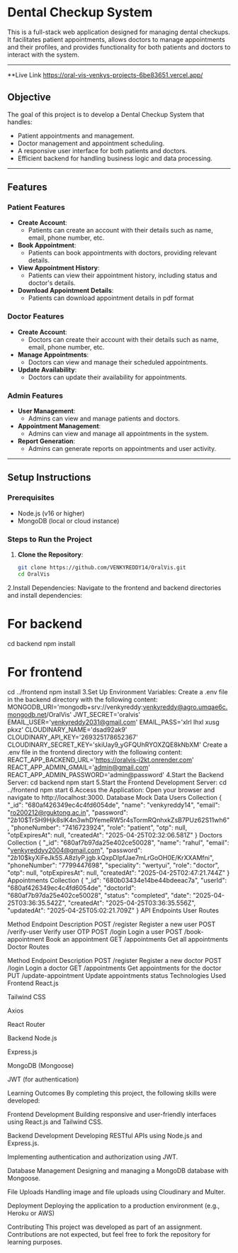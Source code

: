 # Dental Checkup System

This is a full-stack web application designed for managing dental checkups. It facilitates patient appointments, allows doctors to manage appointments and their profiles, and provides functionality for both patients and doctors to interact with the system.

---
**Live Link https://oral-vis-venkys-projects-6be83651.vercel.app/

## **Objective**

The goal of this project is to develop a Dental Checkup System that handles:

- Patient appointments and management.
- Doctor management and appointment scheduling.
- A responsive user interface for both patients and doctors.
- Efficient backend for handling business logic and data processing.

---

## **Features**

### **Patient Features**

- **Create Account**:
  - Patients can create an account with their details such as name, email, phone number, etc.
- **Book Appointment**:
  - Patients can book appointments with doctors, providing relevant details.
- **View Appointment History**:
  - Patients can view their appointment history, including status and doctor's details.
- **Download Appointment Details**:
   - Patients can download appointment details in pdf format

### **Doctor Features**

- **Create Account**:
  - Doctors can create their account with their details such as name, email, phone number, etc.
- **Manage Appointments**:
  - Doctors can view and manage their scheduled appointments.
- **Update Availability**:
  - Doctors can update their availability for appointments.

### **Admin Features**

- **User Management**:
  - Admins can view and manage patients and doctors.
- **Appointment Management**:
  - Admins can view and manage all appointments in the system.
- **Report Generation**:
  - Admins can generate reports on appointments and user activity.

---

## **Setup Instructions**

### **Prerequisites**

- Node.js (v16 or higher)
- MongoDB (local or cloud instance)

### **Steps to Run the Project**

1. **Clone the Repository**:
   ```bash
   git clone https://github.com/VENKYREDDY14/OralVis.git
   cd OralVis
2.Install Dependencies: Navigate to the frontend and backend directories and install dependencies:
  # For backend
cd backend
npm install

# For frontend
cd ../frontend
npm install
3.Set Up Environment Variables: Create a .env file in the backend directory with the following content:
MONGODB_URI='mongodb+srv://venkyreddy:venkyreddy@agro.umqae6c.mongodb.net/OralVis'
JWT_SECRET='oralvis'
EMAIL_USER='venkyreddy2031@gmail.com'
EMAIL_PASS='xlrl lhxl xusg pkxz'
CLOUDINARY_NAME='dsad92ak9'
CLOUDINARY_API_KEY='269325178652367'
CLOUDINARY_SECRET_KEY='skiUay9_yGFQUhRYOXZQE8kNbXM'
Create a .env file in the frontend directory with the following content:
REACT_APP_BACKEND_URL='https://oralvis-i2kt.onrender.com'
REACT_APP_ADMIN_GMAIL='admin@gmail.com'
REACT_APP_ADMIN_PASSWORD='admin@password'
4.Start the Backend Server:
cd backend
npm start
5.Start the Frontend Development Server:
cd ../frontend
npm start
6.Access the Application:
Open your browser and navigate to http://localhost:3000.
Database Mock Data
Users Collection
{
  "_id": "680af426349ec4c4fd6054de",
  "name": "venkyreddy14",
  "email": "ro200212@rguktong.ac.in",
  "password": "$2b$10$TrSH9Hjk8slK4n3whDYemeRW5r4sTormRQnhxkZsB7PUz62S11wh6",
  "phoneNumber": "7416723924",
  "role": "patient",
  "otp": null,
  "otpExpiresAt": null,
  "createdAt": "2025-04-25T02:32:06.581Z"
}
Doctors Collection
{
  "_id": "680af7b97da25e402ce50028",
  "name": "rahul",
  "email": "venkyreddyy2004@gmail.com",
  "password": "$2b$10$kyXiFeJk5S.A8zIyP.jgb.kQxpDIpfJae7mLrGoOH0E/KrXXAMfni",
  "phoneNumber": "7799447698",
  "speciality": "wertyui",
  "role": "doctor",
  "otp": null,
  "otpExpiresAt": null,
  "createdAt": "2025-04-25T02:47:21.744Z"
}
Appointments Collection
{
  "_id": "680b03434e14be44bdeeac7a",
  "userId": "680af426349ec4c4fd6054de",
  "doctorId": "680af7b97da25e402ce50028",
  "status": "completed",
  "date": "2025-04-25T03:36:35.542Z",
  "createdAt": "2025-04-25T03:36:35.556Z",
  "updatedAt": "2025-04-25T05:02:21.709Z"
}
API Endpoints
User Routes

Method	Endpoint	Description
POST	/register	Register a new user
POST	/verify-user	Verify user OTP
POST	/login	Login a user
POST	/book-appointment	Book an appointment
GET	/appointments	Get all appointments
Doctor Routes

Method	Endpoint	Description
POST	/register	Register a new doctor
POST	/login	Login a doctor
GET	/appointments	Get appointments for the doctor
PUT	/update-appointment	Update appointments status
Technologies Used
Frontend
React.js

Tailwind CSS

Axios

React Router

Backend
Node.js

Express.js

MongoDB (Mongoose)

JWT (for authentication)

Learning Outcomes
By completing this project, the following skills were developed:

Frontend Development
Building responsive and user-friendly interfaces using React.js and Tailwind CSS.

Backend Development
Developing RESTful APIs using Node.js and Express.js.

Implementing authentication and authorization using JWT.

Database Management
Designing and managing a MongoDB database with Mongoose.

File Uploads
Handling image and file uploads using Cloudinary and Multer.

Deployment
Deploying the application to a production environment (e.g., Heroku or AWS)

Contributing
This project was developed as part of an assignment. Contributions are not expected, but feel free to fork the repository for learning purposes.


